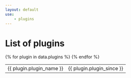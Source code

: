 ```yaml
---
layout: default
use:
    - plugins 
---
```


List of plugins
===============

<table>
    {% for plugin in data.plugins %}
    <tr>
        <td>{{ plugin.plugin_name }}</td>
        <td>{{ plugin.plugin_since }}</td>
    </tr>
    {% endfor %}
</table>
